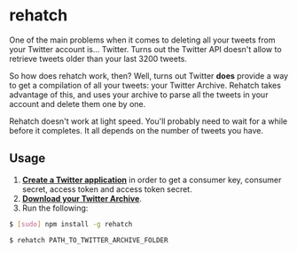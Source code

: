 rehatch
=======

One of the main problems when it comes to deleting all your tweets from your Twitter account is... Twitter. Turns out the Twitter API doesn't allow to retrieve tweets older than your last 3200 tweets.

So how does rehatch work, then? Well, turns out Twitter __does__ provide a way to get a compilation of all your tweets: your Twitter Archive. Rehatch takes advantage of this, and uses your archive to parse all the tweets in your account and delete them one by one.

Rehatch doesn't work at light speed. You'll probably need to wait for a while before it completes. It all depends on the number of tweets you have.

## Usage

1. [__Create a Twitter application__](https://apps.twitter.com) in order to get a consumer key, consumer secret, access token and access token secret.
2. [__Download your Twitter Archive__](https://twitter.com/settings/account).
3. Run the following:

```bash
$ [sudo] npm install -g rehatch
```

```bash
$ rehatch PATH_TO_TWITTER_ARCHIVE_FOLDER
```
